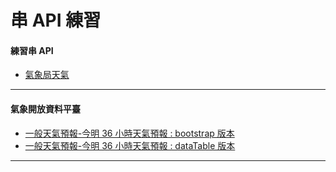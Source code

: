 # 串 API 練習
 
 #### 練習串 API
 + [氣象局天氣](081801.html)
 ***
 #### 氣象開放資料平臺
 + [一般天氣預報-今明 36 小時天氣預報 : bootstrap 版本](081802.html)
 + [一般天氣預報-今明 36 小時天氣預報 : dataTable 版本]()
 ***

